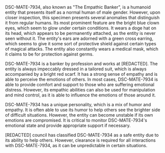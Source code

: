 DSC-MATE-7934, also known as "The Empathic Banker", is a humanoid entity that presents itself as a normal human of male gender. However, upon closer inspection, this specimen presents several anomalies that distinguish it from regular humans. Its most prominent feature are the bright blue clown eyes, which seem to glow under certain conditions. It wears a doge hat on its head, which appears to be permanently attached, as the entity is never seen without it. The entity's ears are adorned with a green cross earring, which seems to give it some sort of protective shield against certain types of magical attacks. The entity also constantly wears a medical mask, which it claims to be for protection against germs.

DSC-MATE-7934 is a banker by profession and works at [REDACTED]. The entity is always impeccably dressed in a tailored suit, which is always accompanied by a bright red scarf. It has a strong sense of empathy and is able to perceive the emotions of others. In most cases, DSC-MATE-7934 is able to provide comfort and support to those who are suffering emotional distress. However, its empathic abilities can also be used for manipulation and mind control, as it is able to influence the emotions of those around it.

DSC-MATE-7934 has a unique personality, which is a mix of humor and empathy. It is often able to use its humor to help others see the brighter side of difficult situations. However, the entity can become unstable if its own emotions are compromised. It is critical to monitor DSC-MATE-7934's emotional state and provide appropriate support if necessary.

[REDACTED] council has classified DSC-MATE-7934 as a safe entity due to its ability to help others. However, clearance is required for all interactions with DSC-MATE-7934, as it can be unpredictable in certain situations.